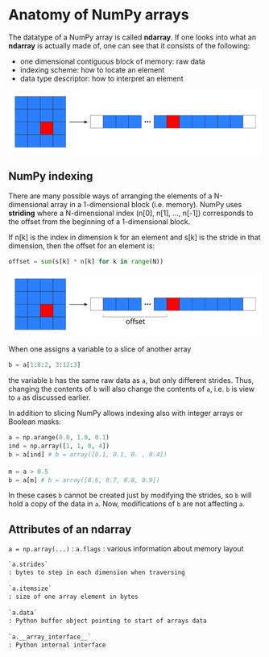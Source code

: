 <!-- Title: Anatomy of NumPy arrays -->

<!-- Short description:

In this article we look more deeply into the internals of NumPy arrays.

-->


# Anatomy of NumPy arrays

The datatype of a NumPy array is called **ndarray**. If one looks into what an
**ndarray** is actually made of, one can see that it consists of the following:
  - one dimensional contiguous block of memory: raw data
  - indexing scheme: how to locate an element
  - data type descriptor: how to interpret an element

![](../../img/ndarray-in-memory.png)

## NumPy indexing

There are many possible ways of arranging the elements of a N-dimensional
array in a 1-dimensional block (i.e. memory). NumPy uses **striding** where a
N-dimensional index (n[0], n[1], ..., n[-1]) corresponds to the offset from
the beginning of a 1-dimensional block.

If n[k] is the index in dimension k for an element and s[k] is the stride in
that dimension, then the offset for an element is:

~~~python
offset = sum(s[k] * n[k] for k in range(N))
~~~

![](../../img/ndarray-in-memory-offset.png)

When one assigns a variable to a slice of another array 

~~~python
b = a[1:8:2, 3:12:3]
~~~

the variable `b` has the same raw data as `a`, but only different
strides. Thus, changing the contents of `b` will also change the contents of
`a`, i.e. `b` is view to `a` as discussed earlier.

In addition to slicing NumPy allows indexing also with integer arrays or
Boolean masks:

~~~python
a = np.arange(0.0, 1.0, 0.1)
ind = np.array([1, 1, 0, 4])
b = a[ind] # b = array([0.1, 0.1, 0. , 0.4])

m = a > 0.5
b = a[m] # b = array([0.6, 0.7, 0.8, 0.9])
~~~

In these cases `b` cannot be created just by modifying the strides, so `b` 
will hold a copy of the data in `a`. Now, modifications of `b` are not
affecting `a`.


## Attributes of an ndarray

`a = np.array(...)`
  : `a.flags`
    : various information about memory layout

    `a.strides`
    : bytes to step in each dimension when traversing

    `a.itemsize`
    : size of one array element in bytes

    `a.data`
    : Python buffer object pointing to start of arrays data

    `a.__array_interface__`
    : Python internal interface
